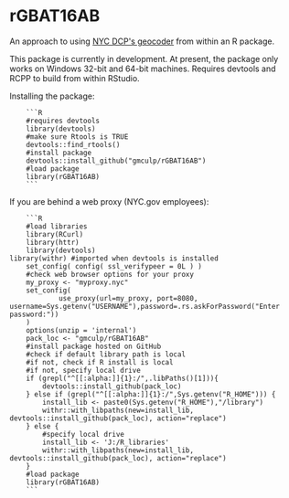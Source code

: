 # rGBAT16AB
An approach to using [NYC DCP's geocoder](http://www1.nyc.gov/site/planning/data-maps/open-data/dwn-gde-home.page) from within an R package.

This package is currently in development.  At present, the package only works on Windows 32-bit and 64-bit machines. Requires devtools and RCPP to build from within RStudio.

Installing the package:

        ```R
        #requires devtools
        library(devtools)
        #make sure Rtools is TRUE
        devtools::find_rtools()
        #install package
        devtools::install_github("gmculp/rGBAT16AB")
        #load package
        library(rGBAT16AB)
        ```

If you are behind a web proxy (NYC.gov employees):

        ```R
        #load libraries
        library(RCurl)
        library(httr)
        library(devtools)
	library(withr) #imported when devtools is installed
        set_config( config( ssl_verifypeer = 0L ) )
        #check web browser options for your proxy
        my_proxy <- "myproxy.nyc"
        set_config(
                use_proxy(url=my_proxy, port=8080, username=Sys.getenv("USERNAME"),password=.rs.askForPassword("Enter password:"))
        )
        options(unzip = 'internal')
        pack_loc <- "gmculp/rGBAT16AB"
        #install package hosted on GitHub
        #check if default library path is local
        #if not, check if R install is local
        #if not, specify local drive
        if (grepl("^[[:alpha:]]{1}:/",.libPaths()[1])){
	        devtools::install_github(pack_loc)
        } else if (grepl("^[[:alpha:]]{1}:/",Sys.getenv("R_HOME"))) {
	        install_lib <- paste0(Sys.getenv("R_HOME"),"/library")
	        withr::with_libpaths(new=install_lib, devtools::install_github(pack_loc), action="replace")
        } else {
	        #specify local drive
	        install_lib <- 'J:/R_libraries'
	        withr::with_libpaths(new=install_lib, devtools::install_github(pack_loc), action="replace")
        }
        #load package
        library(rGBAT16AB)
        ```
